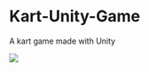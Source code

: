 # Kart-Unity-Game
A kart game made with Unity

<img src="https://res.cloudinary.com/dfnrst3m1/image/upload/v1660563484/Portada_djgfa1.jpg">